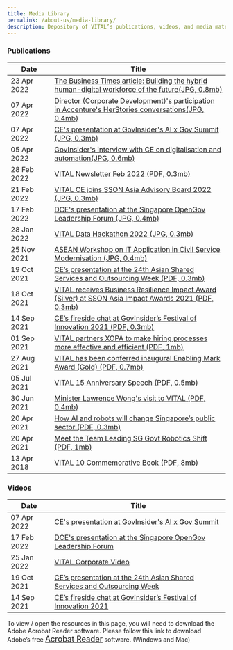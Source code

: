 ```yaml
---
title: Media Library
permalink: /about-us/media-library/
description: Depository of VITAL’s publications, videos, and media materials
---
```

### Publications

<table class="vital-table-1">
   <thead>
      <tr>
         <th style="width:20%;" class="item-date-header">Date</th>
         <th class="item-title-header">Title</th>
      </tr>
   </thead>
   <tbody>
	   <tr style="display: table-row;" class="tr_publications">
	<td class="item-date">
		23 Apr 2022                                                                 
	</td>
	<td class="item-title">
		<a href="/images/Media/BT article.jpg">The Business Times article: Building the hybrid human-digital workforce of the future(JPG, 0.8mb)</a>
	</td>
	   </tr>
	   <tr style="display: table-row;" class="tr_publications">
	<td class="item-date">
		07 Apr 2022                                                                 
	</td>
	<td class="item-title">
		<a href="/images/Media/DCD HerStories.jpg">Director (Corporate Development)'s participation in Accenture's HerStories conversations(JPG, 0.4mb)</a>
	</td>
	   </tr>
	      <tr style="display: table-row;" class="tr_publications">
	<td class="item-date">
		07 Apr 2022                                                                 
	</td>
	<td class="item-title">
		<a href="/images/Media/AI X Gov.jpg">CE's presentation at GovInsider's AI x Gov Summit (JPG, 0.3mb)</a>
	</td>
	   </tr>
	   <tr style="display: table-row;" class="tr_publications">
	<td class="item-date">
		05 Apr 2022                                                                 
	</td>
	<td class="item-title">
		<a href="/images/Media/GovInsider Interview.jpg">GovInsider's interview with CE on digitalisation and automation(JPG, 0.6mb)</a>
	</td>
	   </tr>
	   <tr style="display: table-row;" class="tr_publications">
	<td class="item-date">
		28 Feb 2022                                                                 
	</td>
	<td class="item-title">
		<a href="/files/Newsletter Feb 2022.pdf">VITAL Newsletter Feb 2022 (PDF, 0.3mb)</a>
	</td>
	   </tr>
	   	   <tr style="display: table-row;" class="tr_publications">
         <td class="item-date">
            21 Feb 2022									
         </td>
         <td class="item-title">
            <a href="/images/Media/SSON advisory board.jpg">VITAL CE joins SSON Asia Advisory Board 2022 (JPG, 0.3mb)</a>
         </td>
      </tr>
	   	   <tr style="display: table-row;" class="tr_publications">
	<td class="item-date">
		17 Feb 2022                                                                 
	</td>
	<td class="item-title">
		<a href="/images/Media/DCE OpenGov.jpg">DCE's presentation at the Singapore OpenGov Leadership Forum (JPG, 0.4mb)</a>
	</td>
	   </tr>
	   	   <tr style="display: table-row;" class="tr_publications">
         <td class="item-date">
            28 Jan 2022									
         </td>
         <td class="item-title">
            <a href="/images/Media/Hackathon.jpg">VITAL Data Hackathon 2022 (JPG, 0.3mb)</a>
         </td>
      </tr>
	   	                   <tr style="display: table-row;" class="tr_publications">
<td class="item-date">
25 Nov 2021
</td>
<td class="item-title">
<a href="/files/ASEAN.jpg">ASEAN Workshop on IT Application in Civil Service Modernisation (JPG, 0.4mb)</a>
</td>
</tr>
	   		 <tr style="display: table-row;" class="tr_publications">
<td class="item-date">
19 Oct 2021
</td>
<td class="item-title">
<a href="/files/SSOW - for website.pdf">CE’s presentation at the 24th Asian Shared Services and Outsourcing Week (PDF, 0.3mb)</a>
</td>
</tr>
	   <tr style="display: table-row;" class="tr_publications">
<td class="item-date">
18 Oct 2021
</td>
<td class="item-title">
<a href="/files/SSON Award - for website.pdf">VITAL receives Business Resilience Impact Award (Silver) at SSON Asia Impact Awards 2021 (PDF, 0.3mb)</a>
</td>
</tr>
	   <tr style="display: table-row;" class="tr_publications">
<td class="item-date">
14 Sep 2021
</td>
<td class="item-title">
<a href="/files/EDM - fireside chat - for website.pdf">CE’s fireside chat at GovInsider’s Festival of Innovation 2021 (PDF, 0.3mb)</a>
</td>
</tr>
<tr style="display: table-row;" class="tr_publications">
	 <td class="item-date">
	01 Sep 2021
	</td>
	<td class="item-title">
	<a href="/files/VITAL Choses X0PA AI - X0PA AI.pdf">VITAL partners XOPA to make hiring processes more effective and efficient (PDF, 1mb)</a>
			</td>
			 </tr>
<tr style="display: table-row;" class="tr_publications">
<td class="item-date">
27 Aug 2021
</td>
 <td class="item-title">
<a href="/files/Enabling Mark - for website.pdf">VITAL has been conferred inaugural Enabling Mark Award (Gold) (PDF, 0.7mb)</a>
		</td>
		 </tr>
	   	   <tr style="display: table-row;" class="tr_publications">
         <td class="item-date">
            05 Jul 2021									
         </td>
         <td class="item-title">
            <a href="/files/15thanniversaryspeech.pdf">VITAL 15 Anniversary Speech (PDF, 0.5mb)</a>
         </td>
      </tr>
	   		 <tr style="display: table-row;" class="tr_publications">
			 <td class="item-date">
				 30 Jun 2021
				 </td>
			 <td class="item-title">
				 <a href="/files/Lawrence Wong.pdf">Minister Lawrence Wong's visit to VITAL (PDF, 0.4mb)</a>
				 </td>
			 </tr>
	   		       <tr style="display: table-row;" class="tr_publications">
         <td class="item-date">
            20 Apr 2021									
         </td>
         <td class="item-title">
            <a href="/files/sgpublicsectorai.pdf">How AI and robots will change Singapore’s public sector (PDF, 0.3mb)</a>
         </td>
      </tr>
	   		       <tr style="display: table-row;" class="tr_publications">
         <td class="item-date">
            20 Apr 2021									
         </td>
         <td class="item-title">
            <a href="/files/roboticsshift.pdf">Meet the Team Leading SG Govt Robotics Shift (PDF, 1mb)</a>
         </td>
      </tr>
      <tr style="display: table-row;" class="tr_publications">
         <td class="item-date">
            13 Apr 2018									
         </td>
         <td class="item-title">
            <a href="/media/10yearsofbeingvital.pdf">VITAL 10 Commemorative Book (PDF, 8mb)</a>
         </td>
      </tr>
   </tbody>
</table>


### Videos

<table class="vital-table-1">
   <thead>
      <tr>
         <th style="width:20%;" class="item-date-header">Date</th>
         <th class="item-title-header">Title</th>
      </tr>
   </thead>
   <tbody>
<tr class="tr_videos">
<td class="item-date">
07 Apr 2022
</td>
<td class="item-title">
<a href="https://www.youtube.com/watch?v=_mFuvTrc9N8">CE's presentation at GovInsider's AI x Gov Summit</a>
</td>
</tr>
	   <tr class="tr_videos">
<td class="item-date">
17 Feb 2022
</td>
<td class="item-title">
<a href="https://www.youtube.com/watch?v=_S1HDsrELR0">DCE's presentation at the Singapore OpenGov Leadership Forum</a>
</td>
</tr>
	   	   <tr class="tr_videos">
<td class="item-date">
25 Jan 2022
</td>
<td class="item-title">
<a href="https://youtu.be/RgqYee3O6Bo">VITAL Corporate Video</a>
</td>
</tr>
	   		 <tr class="tr_videos">
<td class="item-date">
19 Oct 2021
</td>
<td class="item-title">
<a href="https://youtu.be/KyItWhIAO8w">CE’s presentation at the 24th Asian Shared Services and Outsourcing Week</a>
</td>
</tr>
      <tr class="tr_videos">
         <td class="item-date">
            14 Sep 2021									
         </td>
         <td class="item-title">
            <a href="https://youtu.be/TbPCAeNUrcw">CE’s fireside chat at GovInsider’s Festival of Innovation 2021</a>
         </td>
      </tr>
   </tbody>
</table>


To view / open the resources in this page, you will need to download the Adobe Acrobat Reader software. 
Please follow this link to download Adobe’s free <a style="font-size: 18px;" href="http://get.adobe.com/reader/">Acrobat Reader</a> software. (Windows and Mac)
